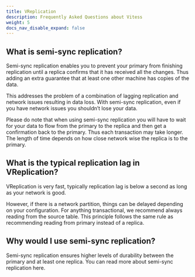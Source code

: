 ```yaml
---
title: VReplication
description: Frequently Asked Questions about Vitess
weight: 5
docs_nav_disable_expand: false
---
```


## What is semi-sync replication?

Semi-sync replication enables you to prevent your primary from finishing replication until a replica confirms that it has received all the changes. Thus adding an extra guarantee that at least one other machine has copies of the data.

This addresses the problem of a combination of lagging replication and network issues resulting in data loss. With semi-sync replication, even if you have network issues you shouldn’t lose your data.

Please do note that when using semi-sync replication you will have to wait for your data to flow from the primary to the replica and then get a confirmation back to the primary. Thus each transaction may take longer. The length of time depends on how close network wise the replica is to the primary.

## What is the typical replication lag in VReplication?


VReplication is very fast, typically replication lag is below a second as long as your network is good. 

However, if there is a network partition, things can be delayed depending on your configuration. For anything transactional, we recommend always reading from the source table. This principle follows the same rule as recommending reading from primary instead of a replica.

## Why would I use semi-sync replication?

Semi-sync replication ensures higher levels of durability between the primary and at least one replica. You can read more about semi-sync replication here.